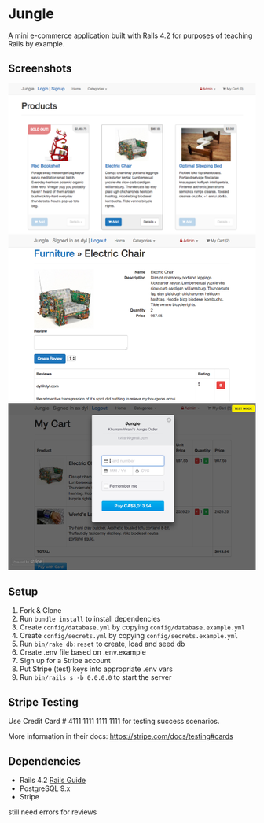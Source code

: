 # Jungle

A mini e-commerce application built with Rails 4.2 for purposes of teaching Rails by example.

## Screenshots
!["Homepage"](https://github.com/Dylanlj/jungle-rails/blob/master/docs/root.png)
!["Product and reviews"](https://github.com/Dylanlj/jungle-rails/blob/master/docs/product.png)
!["Checking out a cart"](https://github.com/Dylanlj/jungle-rails/blob/master/docs/pay.png)

## Setup

1. Fork & Clone
2. Run `bundle install` to install dependencies
3. Create `config/database.yml` by copying `config/database.example.yml`
4. Create `config/secrets.yml` by copying `config/secrets.example.yml`
5. Run `bin/rake db:reset` to create, load and seed db
6. Create .env file based on .env.example
7. Sign up for a Stripe account
8. Put Stripe (test) keys into appropriate .env vars
9. Run `bin/rails s -b 0.0.0.0` to start the server

## Stripe Testing

Use Credit Card # 4111 1111 1111 1111 for testing success scenarios.

More information in their docs: <https://stripe.com/docs/testing#cards>

## Dependencies

* Rails 4.2 [Rails Guide](http://guides.rubyonrails.org/v4.2/)
* PostgreSQL 9.x
* Stripe


still need errors for reviews

